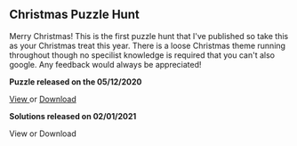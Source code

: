 ## Christmas Puzzle Hunt

Merry Christmas! This is the first puzzle hunt that I've published so take this as your Christmas treat this year. There is a loose Christmas theme running throughout though no specilist knowledge is required that you can't also google. Any feedback would always be appreciated! 

**Puzzle released on the 05/12/2020**

<a href="../20201205_Christmas.pdf" target="_top"> View </a> or <a href="../20201205_Christmas.pdf" download="20201205_Christmas"> Download </a>

**Solutions released on 02/01/2021**

View or Download 

